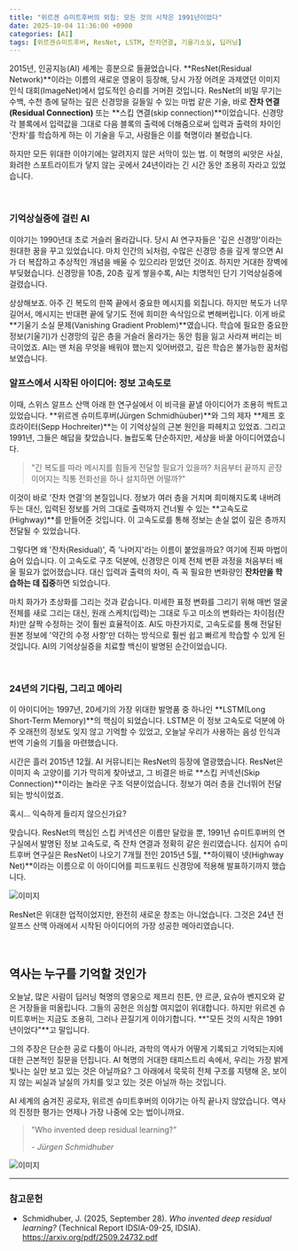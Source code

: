 ```yaml
---
title: "위르겐 슈미트후버의 외침: 모든 것의 시작은 1991년이었다"
date: 2025-10-04 11:36:00 +0900
categories: [AI]
tags: [위르겐슈미트후버, ResNet, LSTM, 잔차연결, 기울기소실, 딥러닝]
---
```


2015년, 인공지능(AI) 세계는 흥분으로 들끓었습니다. **ResNet(Residual Network)**이라는 이름의 새로운 영웅이 등장해, 당시 가장 어려운 과제였던 이미지 인식 대회(ImageNet)에서 압도적인 승리를 거머쥔 것입니다. ResNet의 비밀 무기는 수백, 수천 층에 달하는 깊은 신경망을 길들일 수 있는 마법 같은 기술, 바로 **잔차 연결(Residual Connection)** 또는 **스킵 연결(skip connection)**이었습니다. 신경망 각 블록에서 입력값을 그대로 다음 블록의 출력에 더해줌으로써 입력과 출력의 차이인 '잔차'를 학습하게 하는 이 기술을 두고, 사람들은 이를 혁명이라 불렀습니다.

하지만 모든 위대한 이야기에는 알려지지 않은 서막이 있는 법.
이 혁명의 씨앗은 사실, 화려한 스포트라이트가 닿지 않는 곳에서 24년이라는 긴 시간 동안 조용히 자라고 있었습니다.

<br>

### 기억상실증에 걸린 AI

이야기는 1990년대 초로 거슬러 올라갑니다. 당시 AI 연구자들은 '깊은 신경망'이라는 원대한 꿈을 꾸고 있었습니다. 마치 인간의 뇌처럼, 수많은 신경망 층을 깊게 쌓으면 AI가 더 복잡하고 추상적인 개념을 배울 수 있으리라 믿었던 것이죠. 하지만 거대한 장벽에 부딪혔습니다. 신경망을 10층, 20층 깊게 쌓을수록, AI는 치명적인 단기 기억상실증에 걸렸습니다.

상상해보죠. 아주 긴 복도의 한쪽 끝에서 중요한 메시지를 외칩니다. 하지만 복도가 너무 길어서, 메시지는 반대편 끝에 닿기도 전에 희미한 속삭임으로 변해버립니다. 이게 바로 **기울기 소실 문제(Vanishing Gradient Problem)**였습니다. 학습에 필요한 중요한 정보(기울기)가 신경망의 깊은 층을 거슬러 올라가는 동안 힘을 잃고 사라져 버리는 비극이었죠. AI는 맨 처음 무엇을 배워야 했는지 잊어버렸고, 깊은 학습은 불가능한 꿈처럼 보였습니다.

### 알프스에서 시작된 아이디어: 정보 고속도로

이때, 스위스 알프스 산맥 아래 한 연구실에서 이 비극을 끝낼 아이디어가 조용히 싹트고 있었습니다. **위르겐 슈미트후버(Jürgen Schmidhüuber)**와 그의 제자 **제프 호흐라이터(Sepp Hochreiter)**는 이 기억상실의 근본 원인을 파헤치고 있었죠. 그리고 1991년, 그들은 해답을 찾았습니다. 놀랍도록 단순하지만, 세상을 바꿀 아이디어였습니다.

> "긴 복도를 따라 메시지를 힘들게 전달할 필요가 있을까? 처음부터 끝까지 곧장 이어지는 직통 전화선을 하나 설치하면 어떨까?"

이것이 바로 '잔차 연결'의 본질입니다. 정보가 여러 층을 거치며 희미해지도록 내버려 두는 대신, 입력된 정보를 거의 그대로 출력까지 건너뛸 수 있는 **고속도로(Highway)**를 만들어준 것입니다. 이 고속도로를 통해 정보는 손실 없이 깊은 층까지 전달될 수 있었습니다.

그렇다면 왜 '잔차(Residual)', 즉 '나머지'라는 이름이 붙었을까요? 여기에 진짜 마법이 숨어 있습니다. 이 고속도로 구조 덕분에, 신경망은 이제 전체 변환 과정을 처음부터 배울 필요가 없어졌습니다. 대신 입력과 출력의 차이, 즉 꼭 필요한 변화량인 **잔차만을 학습하는 데 집중**하면 되었습니다.

마치 화가가 초상화를 그리는 것과 같습니다. 미세한 표정 변화를 그리기 위해 매번 얼굴 전체를 새로 그리는 대신, 원래 스케치(입력)는 그대로 두고 미소의 변화라는 차이점(잔차)만 살짝 수정하는 것이 훨씬 효율적이죠. AI도 마찬가지로, 고속도로를 통해 전달된 원본 정보에 '약간의 수정 사항'만 더하는 방식으로 훨씬 쉽고 빠르게 학습할 수 있게 된 것입니다. AI의 기억상실증을 치료할 백신이 발명된 순간이었습니다.

<br>

### 24년의 기다림, 그리고 메아리

이 아이디어는 1997년, 20세기의 가장 위대한 발명품 중 하나인 **LSTM(Long Short-Term Memory)**의 핵심이 되었습니다. LSTM은 이 정보 고속도로 덕분에 아주 오래전의 정보도 잊지 않고 기억할 수 있었고, 오늘날 우리가 사용하는 음성 인식과 번역 기술의 기틀을 마련했습니다.

시간은 흘러 2015년 12월. AI 커뮤니티는 ResNet의 등장에 열광했습니다. ResNet은 이미지 속 고양이를 기가 막히게 찾아냈고, 그 비결은 바로 **스킵 커넥션(Skip Connection)**이라는 놀라운 구조 덕분이었습니다. 정보가 여러 층을 건너뛰어 전달되는 방식이었죠.

혹시... 익숙하게 들리지 않으신가요?

맞습니다. ResNet의 핵심인 스킵 커넥션은 이름만 달랐을 뿐, 1991년 슈미트후버의 연구실에서 발명된 정보 고속도로, 즉 잔차 연결과 정확히 같은 원리였습니다. 심지어 슈미트후버 연구실은 ResNet이 나오기 7개월 전인 2015년 5월, **하이웨이 넷(Highway Net)**이라는 이름으로 이 아이디어를 피드포워드 신경망에 적용해 발표하기까지 했습니다.

![이미지](/assets/Resnet_1)

ResNet은 위대한 업적이었지만, 완전히 새로운 창조는 아니었습니다. 그것은 24년 전 알프스 산맥 아래에서 시작된 아이디어의 가장 성공한 메아리였습니다.

<br>

## 역사는 누구를 기억할 것인가

오늘날, 많은 사람이 딥러닝 혁명의 영웅으로 제프리 힌튼, 얀 르쿤, 요슈아 벤지오와 같은 거장들을 떠올립니다. 그들의 공헌은 의심할 여지없이 위대합니다. 하지만 위르겐 슈미트후버는 지금도 조용히, 그러나 끈질기게 이야기합니다. **"모든 것의 시작은 1991년이었다"**고 말입니다.

그의 주장은 단순한 공로 다툼이 아니라, 과학의 역사가 어떻게 기록되고 기억되는지에 대한 근본적인 질문을 던집니다. AI 혁명의 거대한 태피스트리 속에서, 우리는 가장 밝게 빛나는 실만 보고 있는 것은 아닐까요? 그 아래에서 묵묵히 전체 구조를 지탱해 온, 보이지 않는 씨실과 날실의 가치를 잊고 있는 것은 아닐까 하는 것입니다.

AI 세계의 숨겨진 공로자, 위르겐 슈미트후버의 이야기는 아직 끝나지 않았습니다. 역사의 진정한 평가는 언제나 가장 나중에 오는 법이니까요.

> "Who invented deep residual learning?"
>
> _- Jürgen Schmidhuber_

![이미지](/assets/Resnet_2)

---

### 참고문헌
- Schmidhuber, J. (2025, September 28). *Who invented deep residual learning?* (Technical Report IDSIA-09-25, IDSIA). https://arxiv.org/pdf/2509.24732.pdf
